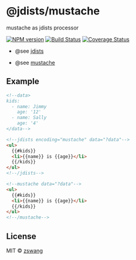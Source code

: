 # @jdists/mustache

mustache as jdists processor

[![NPM version][npm-image]][npm-url] [![Build Status][travis-image]][travis-url] [![Coverage Status][coverage-image]][coverage-url]

* @see [jdists](https://github.com/zswang/jdists)

* @see [mustache](https://github.com/janl/mustache.js)

## Example

```html
<!--data>
kids:
  - name: Jimmy
    age: '12'
  - name: Sally
    age: '4'
</data-->

<!--jdists encoding="mustache" data="?data"-->
<ul>
  {{#kids}}
  <li>{{name}} is {{age}}</li>
  {{/kids}}
</ul>
<!--/jdists-->

<!--mustache data="?data"-->
<ul>
  {{#kids}}
  <li>{{name}} is {{age}}</li>
  {{/kids}}
</ul>
<!--/mustache-->
```

## License

MIT © [zswang](http://weibo.com/zswang)

[npm-url]: https://badge.fury.io/js/%40jdists%2Fmustache
[npm-image]: https://badge.fury.io/js/%40jdists%2Fmustache.svg
[travis-url]: https://travis-ci.org/jdists/mustache
[travis-image]: https://travis-ci.org/jdists/mustache.svg?branch=master
[coverage-url]: https://coveralls.io/github/jdists/mustache?branch=master
[coverage-image]: https://coveralls.io/repos/jdists/mustache/badge.svg?branch=master&service=github